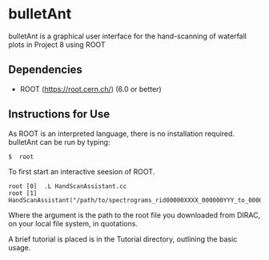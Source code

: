 bulletAnt
=========

bulletAnt is a graphical user interface for the hand-scanning of waterfall plots in Project 8 using ROOT

Dependencies
------------
 - ROOT (https://root.cern.ch/) (6.0 or better)

Instructions for Use
--------------------

  As ROOT is an interpreted language, there is no installation required. bulletAnt can be run by typing:
 
  ```
  $  root
  ```
 To first start an interactive seesion of ROOT.
  ```
  root [0]  .L HandScanAssistant.cc
  root [1]  HandScanAssistant("/path/to/spectrograms_rid00000XXXX_000000YYY_to_000000ZZZ.root")
  ```
 Where the argument is the path to the root file you downloaded from DIRAC, on your local file system, in quotations.

 A brief tutorial is placed is in the Tutorial directory, outlining the basic usage.
